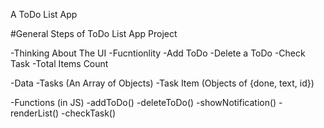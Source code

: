 A ToDo List App

#General Steps of ToDo List App Project

-Thinking About The UI
-Fucntionlity
            -Add ToDo
            -Delete a ToDo
            -Check Task
            -Total Items Count

-Data
            -Tasks (An Array of Objects)
            -Task Item (Objects of {done, text, id})

-Functions (in JS)
            -addToDo()
            -deleteToDo()
            -showNotification()
            -renderList()
            -checkTask()
